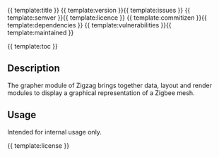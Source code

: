 {{ template:title }}
{{ template:version }}{{ template:issues }} {{ template:semver }}{{ template:licence }} {{ template:commitizen }}{{ template:dependencies }} {{ template:vulnerabilities }}{{ template:maintained }}

{{ template:toc }}

## Description
The grapher module of Zigzag brings together data, layout and render modules to display a graphical representation of a Zigbee mesh.
## Usage
Intended for internal usage only.

{{ template:license }}